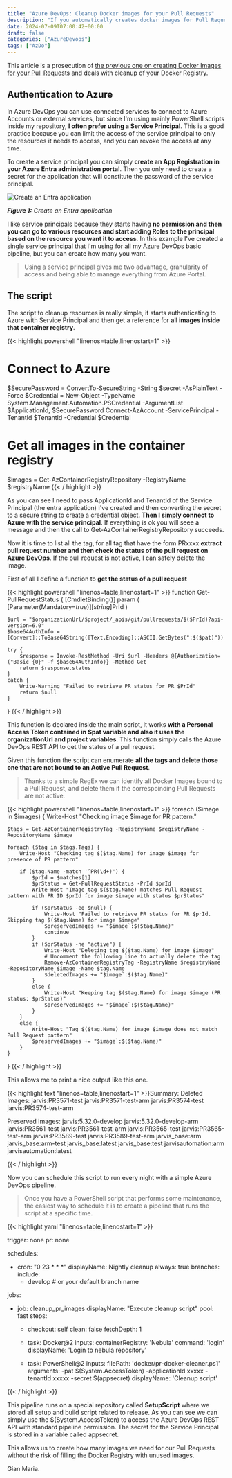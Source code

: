 ```yaml
---
title: "Azure DevOps: Cleanup Docker images for your Pull Requests"
description: "If you automatically creates docker images for Pull Requests, it is quite important that you automate cleanup of these images to avoid filling your docker registry with unused images."
date: 2024-07-09T07:00:42+00:00
draft: false
categories: ["AzureDevops"]
tags: ["AzDo"]
---
```


This article is a prosecution of [the previous one on creating Docker Images for your Pull Requests](https://www.codewrecks.com/post/azdo/pipeline/build-and-create-docker-for-your-pr/) and deals with cleanup of your Docker Registry.

## Authentication to Azure 

In Azure DevOps you can use connected services to connect to Azure Accounts or external services, but since I'm using mainly PowerShell scripts inside my repository, **I often prefer using a Service Principal**. This is a good practice because you can limit the access of the service principal to only the resources it needs to access, and you can revoke the access at any time.

To create a service principal you can simply **create an App Registration in your Azure Entra administration portal**. Then you only need to create a secret for the application that will constitute the password of the service principal.

![Create an Entra application](../images/entra-applications.png)

***Figure 1:*** *Create an Entra application*

I like service principals because they starts having **no permission and then you can go to various resources and start adding Roles to the principal based on the resource you want it to access**. In this example I've created a single service principal that I'm using for all my Azure DevOps basic pipeline, but you can create how many you want. 

>  Using a service principal gives me two advantage, granularity of access and being able to manage everything from Azure Portal.

## The script

The script to cleanup resources is really simple, it starts authenticating to Azure with Service Principal and then get a reference for **all images inside that container registry**.

{{< highlight powershell "linenos=table,linenostart=1" >}}

# Connect to Azure
$SecurePassword = ConvertTo-SecureString -String $secret -AsPlainText -Force
$Credential = New-Object -TypeName System.Management.Automation.PSCredential -ArgumentList $ApplicationId, $SecurePassword
Connect-AzAccount -ServicePrincipal -TenantId $TenantId -Credential $Credential

# Get all images in the container registry
$images = Get-AzContainerRegistryRepository -RegistryName $registryName
{{< / highlight >}}

As you can see I need to pass ApplicationId and TenantId of the Service Principal (the entra application) I've created and then converting the secret to a secure string to create a credential object. **Then I simply connect to Azure with the service principal**. If everything is ok you will seee a message and then the call to Get-AzContainerRegistryRepository succeeds.

Now it is time to list all the tag, for all tag that have the form PRxxxx **extract pull request number and then check the status of the pull request on Azure DevOps**. If the pull request is not active, I can safely delete the image.

First of all I define a function to **get the status of a pull request**

{{< highlight powershell "linenos=table,linenostart=1" >}}
function Get-PullRequestStatus {
    [CmdletBinding()]
    param (
        [Parameter(Mandatory=$true)]
        [string]$PrId
    )

    $url = "$organizationUrl/$project/_apis/git/pullrequests/$($PrId)?api-version=6.0"
    $base64AuthInfo = [Convert]::ToBase64String([Text.Encoding]::ASCII.GetBytes(":$($pat)"))
    
    try {
        $response = Invoke-RestMethod -Uri $url -Headers @{Authorization=("Basic {0}" -f $base64AuthInfo)} -Method Get
        return $response.status
    }
    catch {
        Write-Warning "Failed to retrieve PR status for PR $PrId"
        return $null
    }
}
{{< / highlight >}}

This function is declared inside the main script, it works **with a Personal Access Token contained in $pat variable and also it uses the organizationUrl and project variables**. This function simply calls the Azure DevOps REST API to get the status of a pull request.

Given this function the script can enumerate **all the tags and delete those one that are not bound to an Active Pull Request**.

> Thanks to a simple RegEx we can identify all Docker Images bound to a Pull Request, and delete them if the correspoinding Pull Requests are not active.

{{< highlight powershell "linenos=table,linenostart=1" >}}
foreach ($image in $images) {
    Write-Host "Checking image $image for PR pattern."

    $tags = Get-AzContainerRegistryTag -RegistryName $registryName -RepositoryName $image

    foreach ($tag in $tags.Tags) {
        Write-Host "Checking tag $($tag.Name) for image $image for presence of PR pattern"
        
        if ($tag.Name -match '^PR(\d+)') {
            $prId = $matches[1]
            $prStatus = Get-PullRequestStatus -PrId $prId
            Write-Host "Image tag $($tag.Name) matches Pull Request pattern with PR ID $prId for image $image with status $prStatus"

            if ($prStatus -eq $null) {
                Write-Host "Failed to retrieve PR status for PR $prId. Skipping tag $($tag.Name) for image $image"
                $preservedImages += "$image`:$($tag.Name)"
                continue
            }
            if ($prStatus -ne "active") {
                Write-Host "Deleting tag $($tag.Name) for image $image"
                # Uncomment the following line to actually delete the tag
                Remove-AzContainerRegistryTag -RegistryName $registryName -RepositoryName $image -Name $tag.Name
                $deletedImages += "$image`:$($tag.Name)"
            }
            else {
                Write-Host "Keeping tag $($tag.Name) for image $image (PR status: $prStatus)"
                $preservedImages += "$image`:$($tag.Name)"
            }
        }
        else {
            Write-Host "Tag $($tag.Name) for image $image does not match Pull Request pattern"
            $preservedImages += "$image`:$($tag.Name)"
        }
    }
}
{{< / highlight >}}

This allows me to print a nice output like this one.

{{< highlight text "linenos=table,linenostart=1" >}}Summary:
Deleted Images:
  jarvis:PR3571-test
  jarvis:PR3571-test-arm
  jarvis:PR3574-test
  jarvis:PR3574-test-arm

Preserved Images:
  jarvis:5.32.0-develop
  jarvis:5.32.0-develop-arm
  jarvis:PR3561-test
  jarvis:PR3561-test-arm
  jarvis:PR3565-test
  jarvis:PR3565-test-arm
  jarvis:PR3589-test
  jarvis:PR3589-test-arm
  jarvis_base:arm
  jarvis_base:arm-test
  jarvis_base:latest
  jarvis_base:test
  jarvisautomation:arm
  jarvisautomation:latest

{{< / highlight >}}

Now you can schedule this script to run every night with a simple Azure DevOps pipeline.

> Once you have a PowerShell script that performs some maintenance, the easiest way to schedule it is to create a pipeline that runs the script at a specific time.

{{< highlight yaml "linenos=table,linenostart=1" >}}

trigger: none
pr: none 

schedules:
- cron: "0 23 * * *"
  displayName: Nightly cleanup
  always: true
  branches:
    include:
    - develop  # or your default branch name

jobs:
  - job: cleanup_pr_images
    displayName: "Execute cleanup script"
    pool: fast
    steps:
      - checkout: self
        clean: false
        fetchDepth: 1
      
      - task: Docker@2
        inputs:
          containerRegistry: 'Nebula'
          command: 'login'
        displayName: 'Login to nebula repository'

      - task: PowerShell@2
        inputs:
          filePath: 'docker/pr-docker-cleaner.ps1'
          arguments:  -pat $(System.AccessToken) -applicationId xxxxx -tenantId xxxxx -secret $(appsecret)
        displayName: 'Cleanup script'

{{< / highlight >}}

This pipeline runs on a special repository called **SetupScript** where we stored all setup and build script related to release. As you can see we can simply use the $(System.AccessToken) to access the Azure DevOps REST API with standard pipeline permission. The secret for the Service Principal is stored in a variable called appsecret.

This allows us to create how many images we need for our Pull Requests without the risk of filling the Docker Registry with unused images.

Gian Maria.